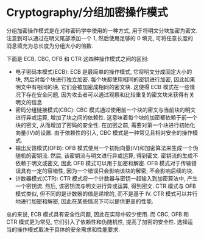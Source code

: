 # Cryptography/分组加密操作模式

分组加密操作模式是在对称密码学中使用的一种方式, 用于将明文分块加密为密文. 注意到可以通过在明文尾部添加一个 1, 然后使用足够的 0 填充, 可将任意长度的消息填充为总长度为分组大小的倍数.

下面是 ECB, CBC, OFB 和 CTR 这四种操作模式之间的区别:

- 电子密码本模式(ECB): ECB 是最简单的操作模式, 它将明文分成固定大小的块, 然后对每个块进行独立加密. 每个块都使用相同的密钥进行加密, 因此如果明文中有相同的块, 它们会被加密成相同的密文块. 这使得 ECB 模式在一些情况下存在安全问题, 因为攻击者可以通过观察和比较重复的密文块来获得有关明文的信息.
- 密码分组链接模式(CBC): CBC 模式通过使用前一个块的密文与当前块的明文进行异或运算, 增加了块之间的依赖性. 这意味着每个块的加密都依赖于前一个块的密文, 从而增加了密码的安全性. 在加密之前, 需要对第一个块进行初始化向量(IV)的设置. 由于依赖性的引入, CBC 模式是一种常见且相对安全的操作模式.
- 输出反馈模式(OFB): OFB 模式使用一个初始向量(IV)和加密算法来生成一个伪随机的密钥流. 然后, 该密钥流与明文进行异或运算, 得到密文. 密钥流的生成不依赖于明文或密文, 因此 OFB 模式可以用于加密和解密. OFB 模式对于传输错误具有一定的容错性, 因为一个错误只会影响该块的解密, 不会影响后续的块.
- 计数器模式(CTR): CTR 模式将一个计数器与密钥一起输入到加密算法中, 产生一个密钥流. 然后, 该密钥流与明文进行异或运算, 得到密文. CTR 模式与 OFB 模式类似, 但不同的是计数器的值是递增的, 而不是基于 IV. CTR 模式可以并行地进行加密和解密, 因此在某些情况下可以提供更高的性能.

总的来说, ECB 模式具有安全性问题, 因此在实际中较少使用. 而 CBC, OFB 和 CTR 模式更为常见, 它们引入了依赖性和伪随机性, 提高了加密的安全性. 选择适当的操作模式取决于具体的安全需求和性能要求.
